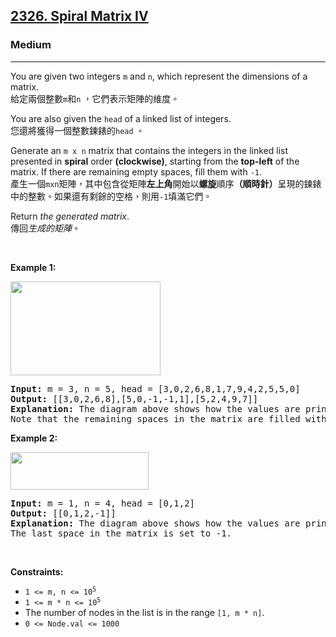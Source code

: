<h2><a href="https://leetcode.com/problems/spiral-matrix-iv/">2326. Spiral Matrix IV</a></h2><h3>Medium</h3><hr><div><p data-immersive-translate-walked="79cfcb01-19f4-44d7-931d-fe66a1ca65bd" data-immersive-translate-paragraph="1">You are given two integers <code data-immersive-translate-walked="79cfcb01-19f4-44d7-931d-fe66a1ca65bd">m</code> and <code data-immersive-translate-walked="79cfcb01-19f4-44d7-931d-fe66a1ca65bd">n</code>, which represent the dimensions of a matrix.<font class="notranslate immersive-translate-target-wrapper" data-immersive-translate-translation-element-mark="1" lang="zh-TW"><br><font class="notranslate immersive-translate-target-translation-theme-none immersive-translate-target-translation-block-wrapper-theme-none immersive-translate-target-translation-block-wrapper" data-immersive-translate-translation-element-mark="1"><font class="notranslate immersive-translate-target-inner immersive-translate-target-translation-theme-none-inner" data-immersive-translate-translation-element-mark="1">給定兩個整數<code data-immersive-translate-walked="79cfcb01-19f4-44d7-931d-fe66a1ca65bd">m</code>和<code data-immersive-translate-walked="79cfcb01-19f4-44d7-931d-fe66a1ca65bd">n</code> ，它們表示矩陣的維度。</font></font></font></p>

<p data-immersive-translate-walked="79cfcb01-19f4-44d7-931d-fe66a1ca65bd" data-immersive-translate-paragraph="1">You are also given the <code data-immersive-translate-walked="79cfcb01-19f4-44d7-931d-fe66a1ca65bd">head</code> of a linked list of integers.<font class="notranslate immersive-translate-target-wrapper" data-immersive-translate-translation-element-mark="1" lang="zh-TW"><br><font class="notranslate immersive-translate-target-translation-theme-none immersive-translate-target-translation-block-wrapper-theme-none immersive-translate-target-translation-block-wrapper" data-immersive-translate-translation-element-mark="1"><font class="notranslate immersive-translate-target-inner immersive-translate-target-translation-theme-none-inner" data-immersive-translate-translation-element-mark="1">您還將獲得一個整數鍊錶的<code data-immersive-translate-walked="79cfcb01-19f4-44d7-931d-fe66a1ca65bd">head</code> 。</font></font></font></p>

<p data-immersive-translate-walked="79cfcb01-19f4-44d7-931d-fe66a1ca65bd" data-immersive-translate-paragraph="1">Generate an <code data-immersive-translate-walked="79cfcb01-19f4-44d7-931d-fe66a1ca65bd">m x n</code> matrix that contains the integers in the linked list presented in <strong data-immersive-translate-walked="79cfcb01-19f4-44d7-931d-fe66a1ca65bd">spiral</strong> order <strong data-immersive-translate-walked="79cfcb01-19f4-44d7-931d-fe66a1ca65bd">(clockwise)</strong>, starting from the <strong data-immersive-translate-walked="79cfcb01-19f4-44d7-931d-fe66a1ca65bd">top-left</strong> of the matrix. If there are remaining empty spaces, fill them with <code data-immersive-translate-walked="79cfcb01-19f4-44d7-931d-fe66a1ca65bd">-1</code>.<font class="notranslate immersive-translate-target-wrapper" data-immersive-translate-translation-element-mark="1" lang="zh-TW"><br><font class="notranslate immersive-translate-target-translation-theme-none immersive-translate-target-translation-block-wrapper-theme-none immersive-translate-target-translation-block-wrapper" data-immersive-translate-translation-element-mark="1"><font class="notranslate immersive-translate-target-inner immersive-translate-target-translation-theme-none-inner" data-immersive-translate-translation-element-mark="1">產生一個<code data-immersive-translate-walked="79cfcb01-19f4-44d7-931d-fe66a1ca65bd">mxn</code>矩陣，其中包含從矩陣<strong data-immersive-translate-walked="79cfcb01-19f4-44d7-931d-fe66a1ca65bd">左上角</strong>開始以<strong data-immersive-translate-walked="79cfcb01-19f4-44d7-931d-fe66a1ca65bd">螺旋</strong>順序<strong data-immersive-translate-walked="79cfcb01-19f4-44d7-931d-fe66a1ca65bd">（順時針）</strong>呈現的鍊錶中的整數。如果還有剩餘的空格，則用<code data-immersive-translate-walked="79cfcb01-19f4-44d7-931d-fe66a1ca65bd">-1</code>填滿它們。</font></font></font></p>

<p data-immersive-translate-walked="79cfcb01-19f4-44d7-931d-fe66a1ca65bd" data-immersive-translate-paragraph="1">Return <em data-immersive-translate-walked="79cfcb01-19f4-44d7-931d-fe66a1ca65bd">the generated matrix</em>.<font class="notranslate immersive-translate-target-wrapper" data-immersive-translate-translation-element-mark="1" lang="zh-TW"><br><font class="notranslate immersive-translate-target-translation-theme-none immersive-translate-target-translation-block-wrapper-theme-none immersive-translate-target-translation-block-wrapper" data-immersive-translate-translation-element-mark="1"><font class="notranslate immersive-translate-target-inner immersive-translate-target-translation-theme-none-inner" data-immersive-translate-translation-element-mark="1">傳回<em data-immersive-translate-walked="79cfcb01-19f4-44d7-931d-fe66a1ca65bd">生成的矩陣</em>。</font></font></font></p>

<p>&nbsp;</p>
<p><strong class="example">Example 1:</strong></p>
<img alt="" src="https://assets.leetcode.com/uploads/2022/05/09/ex1new.jpg" style="width: 240px; height: 150px;">
<pre><strong>Input:</strong> m = 3, n = 5, head = [3,0,2,6,8,1,7,9,4,2,5,5,0]
<strong>Output:</strong> [[3,0,2,6,8],[5,0,-1,-1,1],[5,2,4,9,7]]
<strong>Explanation:</strong> The diagram above shows how the values are printed in the matrix.
Note that the remaining spaces in the matrix are filled with -1.
</pre>

<p><strong class="example">Example 2:</strong></p>
<img alt="" src="https://assets.leetcode.com/uploads/2022/05/11/ex2.jpg" style="width: 221px; height: 60px;">
<pre><strong>Input:</strong> m = 1, n = 4, head = [0,1,2]
<strong>Output:</strong> [[0,1,2,-1]]
<strong>Explanation:</strong> The diagram above shows how the values are printed from left to right in the matrix.
The last space in the matrix is set to -1.</pre>

<p>&nbsp;</p>
<p><strong>Constraints:</strong></p>

<ul>
	<li><code>1 &lt;= m, n &lt;= 10<sup>5</sup></code></li>
	<li><code>1 &lt;= m * n &lt;= 10<sup>5</sup></code></li>
	<li>The number of nodes in the list is in the range <code>[1, m * n]</code>.</li>
	<li><code>0 &lt;= Node.val &lt;= 1000</code></li>
</ul>
</div>